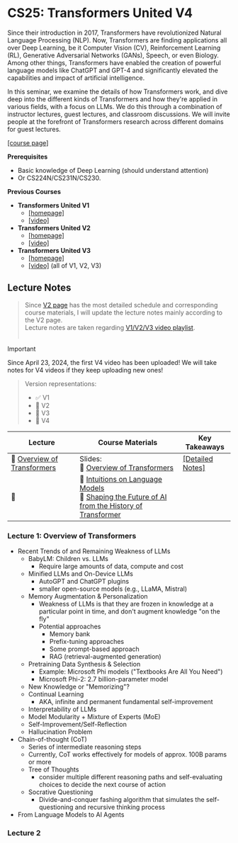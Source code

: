 # CS25: Transformers United V4
 Since their introduction in 2017, Transformers have revolutionized Natural Language Processing (NLP). Now, Transformers are finding applications all over Deep Learning, be it Computer Vision (CV), Reinforcement Learning (RL), Generative Adversarial Networks (GANs), Speech, or even Biology. Among other things, Transformers have enabled the creation of powerful language models like ChatGPT and GPT-4 and significantly elevated the capabilities and impact of artificial intelligence.

In this seminar, we examine the details of how Transformers work, and dive deep into the different kinds of Transformers and how they're applied in various fields, with a focus on LLMs. We do this through a combination of instructor lectures, guest lectures, and classroom discussions. We will invite people at the forefront of Transformers research across different domains for guest lectures. 

[[course page]](https://web.stanford.edu/class/cs25/)

**Prerequisites**
- Basic knowledge of Deep Learning (should understand attention)
- Or CS224N/CS231N/CS230. 

**Previous Courses**
- **Transformers United V1**
  - [[homepage]](https://web.stanford.edu/class/cs25/prev_years/2021_fall/index.html)
  - [[video]](https://www.youtube.com/watch?v=P127jhj-8-Y&list=PLoROMvodv4rNiJRchCzutFw5ItR_Z27CM)
- **Transformers United V2**
  - [[homepage]](https://web.stanford.edu/class/cs25/prev_years/2023_winter/index.html)
  - [[video]](https://www.youtube.com/watch?v=XfpMkf4rD6E&list=PLVVTN-yNn8rvEwlY8ClxDUWeVPVfdifYj)
- **Transformers United V3**
  - [[homepage]](https://web.stanford.edu/class/cs25/)
  - [[video]](https://www.youtube.com/playlist?list=PLoROMvodv4rNiJRchCzutFw5ItR_Z27CM) (all of V1, V2, V3)


## Lecture Notes

> Since [V2 page](https://web.stanford.edu/class/cs25/prev_years/2023_winter/index.html) has the most detailed schedule and corresponding course materials, I will update the lecture notes mainly according to the V2 page.<br>
> Lecture notes are taken regarding [V1/V2/V3 video playlist](https://www.youtube.com/playlist?list=PLoROMvodv4rNiJRchCzutFw5ItR_Z27CM). <br><br>

> [!IMPORTANT]
> Since April 23, 2024, the first V4 video has been uploaded! We will take notes for V4 videos if they keep uploading new ones!

 
> Version representations:
> - :white_check_mark:  V1
> - :large_blue_circle:  V2
> - :large_orange_diamond: V3
> - :red_circle:  V4

| Lecture | Course Materials | Key Takeaways |
| ---- | ---- | ---- |
| :red_circle: [Overview of Transformers](https://www.youtube.com/watch?v=fKMB5UlVY1E) | Slides: <br> :red_circle: [Overview of Transformers](./slides/week1/CS25%20V4%20Lecture%201%20(Spring%202024).pdf) | [[Detailed Notes]](#lecture-1-overview-of-transformers) |
| :red_circle: []() | :red_circle: [Intuitions on Language Models](./slides/week2/2024%20stanford%20cs25%20guest%20lecture%20jason%20wei.pdf) <br> :red_circle: [Shaping the Future of AI from the History of Transformer](./slides/week2/Stanford_CS_25.pdf)  | |

### Lecture 1: Overview of Transformers
 
- Recent Trends of and Remaining Weakness of LLMs
  - BabyLM: Children vs. LLMs
    - Require large amounts of data, compute and cost
  - Minified LLMs and On-Device LLMs
    - AutoGPT and ChatGPT plugins
    - smaller open-source models (e.g., LLaMA, Mistral)
  - Memory Augmentation & Personalization
    - Weakness of LLMs is that they are frozen in knowledge at a particular point  in time, and don't augment knowledge "on the fly"
    - Potential approaches
      - Memory bank
      - Prefix-tuning approaches
      - Some prompt-based approach
      - RAG (retrieval-augmented generation)
  - Pretraining Data Synthesis & Selection
    - Example: Microsoft Phi models ("Textbooks Are All You Need")
    - Microsoft Phi-2: 2.7 billion-parameter model
  - New Knowledge or "Memorizing"?
  - Continual Learning
    - AKA, infinite and permanent fundamental self-improvement
  - Interpretability of LLMs
  - Model Modularity + Mixture of Experts (MoE)
  - Self-Improvement/Self-Reflection
  - Hallucination Problem
- Chain-of-thought (CoT)
  - Series of intermediate reasoning steps
  - Currently, CoT works effectively for models of approx. 100B params or more
  - Tree of Thoughts
    - consider multiple different reasoning paths and self-evaluating choices to decide the next course of action
  -  Socrative Questioning
     -  Divide-and-conquer fashing algorithm that simulates the self-questioning and recursive thinking process
-  From Language Models to AI Agents

### Lecture 2

